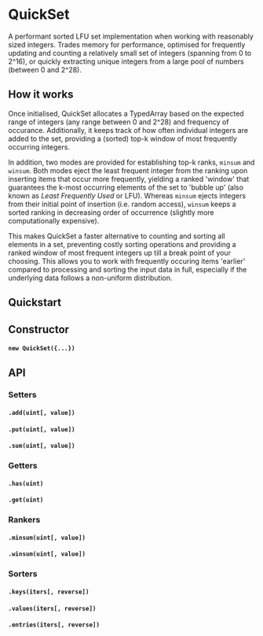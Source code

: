 # QuickSet

A performant sorted LFU set implementation when working with reasonably sized integers. Trades memory for performance, optimised for frequently updating and counting a relatively small set of integers (spanning from 0 to 2^16), or quickly extracting unique integers from a large pool of numbers (between 0 and 2^28).

## How it works
Once initialised, QuickSet allocates a TypedArray based on the expected range of integers (any range between 0 and 2^28) and frequency of occurance. 
Additionally, it keeps track of how often individual integers are added to the set, providing a (sorted) top-k window of most frequently occurring integers. 

In addition, two modes are provided for establishing top-k ranks, `minsum` and `winsum`. 
Both modes eject the least frequent integer from the ranking upon inserting items that occur more frequently, yielding a ranked 'window' that guarantees the k-most occurring elements of the set to 'bubble up' (also known as *Least Frequently Used* or LFU). 
Whereas `minsum` ejects integers from their initial point of insertion (i.e. random access), `winsum` keeps a sorted ranking  in decreasing order of occurrence (slightly more computationally expensive).

This makes QuickSet a faster alternative to counting and sorting all elements in a set, preventing costly sorting operations and providing a ranked window of most frequent  integers up till a break point of your choosing. 
This allows you to work with frequently occuring items 'earlier' compared to processing and sorting the input data in full, especially if the underlying data follows a non-uniform distribution.

## Quickstart 

## Constructor 

#### `new QuickSet({...})`

## API

### Setters

#### `.add(uint[, value])`

#### `.put(uint[, value])`

#### `.sum(uint[, value])`

### Getters

#### `.has(uint)`

#### `.get(uint)`

### Rankers

#### `.minsum(uint[, value])`

#### `.winsum(uint[, value])`

### Sorters 

#### `.keys(iters[, reverse])`

#### `.values(iters[, reverse])`

#### `.entries(iters[, reverse])`


